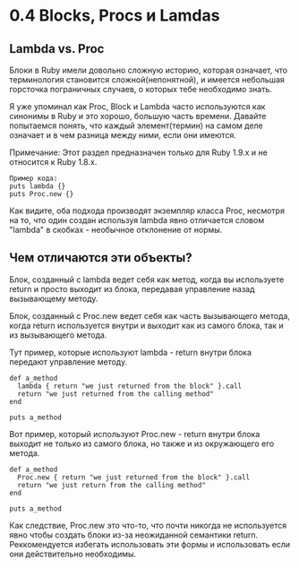 ﻿#  0.4 Blocks, Procs и Lamdas #

## Lambda vs. Proc ##

Блоки в Ruby имели довольно сложную историю, которая означает, что терминология становится сложной(непонятной), и имеется небольшая горсточка пограничных случаев, о которых тебе необходимо знать.

Я уже упоминал как Proc, Block и Lambda часто используются как синонимы в Ruby и это хорошо, большую часть времени. Давайте попытаемся понять, что каждый элемент(термин) на самом деле означает и в чем разница между ними, если они имеются.

Примечание: Этот раздел предназначен только для Ruby 1.9.x и не относится к Ruby 1.8.x.

	Пример кода:
	puts lambda {}
	puts Proc.new {}

Как видите, оба подхода производят экземпляр класса Proc, несмотря на то, что один создан используя lambda явно отличается словом "lambda" в скобках - необычное отклонение от нормы.

## Чем отличаются эти объекты? ##

Блок, созданный с lambda ведет себя как метод, когда вы используете return и просто выходит из блока, передавая управление назад вызывающему методу.

Блок, созданный с Proc.new ведет себя как часть вызывающего метода, когда return используется внутри и выходит как из самого блока, так и из вызывающего метода.

Тут пример, которые используют lambda - return внутри блока передают управление методу.

	def a_method
	  lambda { return "we just returned from the block" }.call
	  return "we just returned from the calling method"
	end

	puts a_method

Вот пример, который используют Proc.new - return внутри блока выходит не только из самого блока, но также и из окружающего его метода.

	def a_method
	  Proc.new { return "we just returned from the block" }.call
	  return "we just return from the calling method"
	end

	puts a_method

Как следствие, Proc.new это что-то, что почти никогда не используется явно чтобы создать блоки из-за неожиданной семантики return. Реккомендуется избегать использовать эти формы и использовать если они действительно необходимы.


